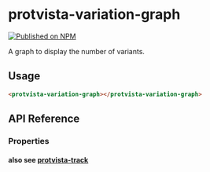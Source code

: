 # protvista-variation-graph

[![Published on NPM](https://img.shields.io/npm/v/protvista-variation-graph.svg)](https://www.npmjs.com/package/protvista-variation-graph)

A graph to display the number of variants.

## Usage

```html
<protvista-variation-graph></protvista-variation-graph>
```

## API Reference

### Properties

#### also see [protvista-track](https://github.com/ebi-webcomponents/nightingale/blob/master/packages/protvista-track/README.md#properties)
